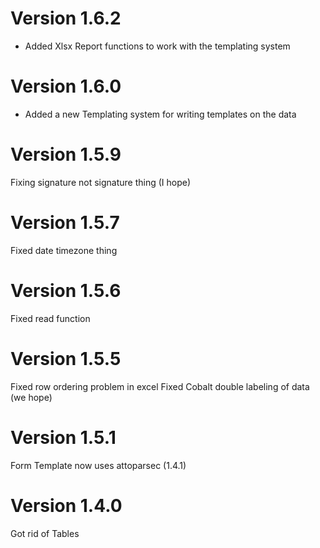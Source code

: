 # Version 1.6.2
* Added Xlsx Report functions to work with the templating system
# Version 1.6.0
* Added a new Templating system for writing templates on the data
# Version 1.5.9
Fixing signature not signature thing (I hope)
# Version 1.5.7
Fixed date timezone thing
# Version 1.5.6
Fixed read function
# Version 1.5.5
Fixed row ordering problem in excel
Fixed Cobalt double labeling of data (we hope)
# Version 1.5.1
Form Template now uses attoparsec (1.4.1)
# Version 1.4.0
Got rid of Tables
